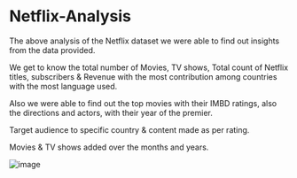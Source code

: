 # Netflix-Analysis

The above analysis of the Netflix dataset we were able to find out insights from the data provided.

We get to know the total number of Movies, TV shows, Total count of Netflix titles, subscribers & Revenue with the most contribution among countries with the most language used.

Also we were able to find out the top movies with their IMBD ratings, also the directions and actors, with their year of the premier.

Target audience to specific country & content made as per rating.

Movies & TV shows added over the months and years.

![image](https://user-images.githubusercontent.com/105077158/217017477-5443cad4-6a43-421b-84ea-9d69846938ba.png)

